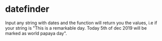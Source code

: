 # datefinder
Input any string with dates and the function will return you the values, i.e if your string is "This is a remarkable day. Today 5th of dec 2019 will be marked as world papaya day". 
